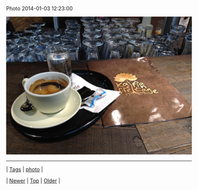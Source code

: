 <!--
title: Photo 2014-01-03 12
date: 2020-06-28T15:27:00.221Z
tags: photo
-->


Photo 2014-01-03 12:23:00

![](72079130109-0.jpg)

<!--BOTTOM-POST-NAVIGATION-->
---

| [Tags](tags.md) | [photo](tag-photo.md) |

| [Newer](72078123618.md) | [Top](index.md) | [Older](72080632949.md) |